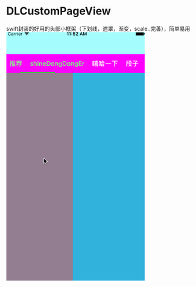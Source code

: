 # DLCustomPageView
swift封装的好用的头部小框架（下划线，遮罩，渐变，scale..完善），简单易用
![image](https://github.com/shineDongDongEr/DLCustomPageView/raw/master/下划线+渐变.gif) 
